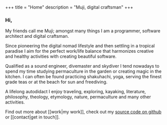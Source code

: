+++
title = "Home"
description = "Muji, digital craftsman"
+++

### Hi,

My friends call me Muji; amongst many things I am a programmer, software architect and digital craftsman.

Since pioneering the digital nomad lifestyle and then settling in a tropical paradise I aim for the perfect work/life balance that harmonizes creative and healthy activities with creating beautiful software.

Qualified as a sound engineer, divemaster and skydiver I tend nowadays to spend my time studying permaculture in the garden or creating magic in the kitchen. I can often be found practicing shakuhachi, yoga, serving the finest grade teas or at the beach for sun and freediving.

A lifelong autodidact I enjoy traveling, exploring, kayaking, literature, philosophy, theology, etymology, nature, permaculture and many other activities.

Find out more about [[work|my work]], check out my [source code on github][github] or [[contact|get in touch]].

[github]: https://github.com/tmpfs
